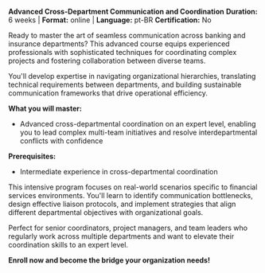 **Advanced Cross-Department Communication and Coordination**
**Duration:** 6 weeks | **Format:** online | **Language:** pt-BR
**Certification:** No

Ready to master the art of seamless communication across banking and insurance departments? This advanced course equips experienced professionals with sophisticated techniques for coordinating complex projects and fostering collaboration between diverse teams.

You'll develop expertise in navigating organizational hierarchies, translating technical requirements between departments, and building sustainable communication frameworks that drive operational efficiency.

**What you will master:**
- Advanced cross-departmental coordination on an expert level, enabling you to lead complex multi-team initiatives and resolve interdepartmental conflicts with confidence

**Prerequisites:**
- Intermediate experience in cross-departmental coordination

This intensive program focuses on real-world scenarios specific to financial services environments. You'll learn to identify communication bottlenecks, design effective liaison protocols, and implement strategies that align different departmental objectives with organizational goals.

Perfect for senior coordinators, project managers, and team leaders who regularly work across multiple departments and want to elevate their coordination skills to an expert level.

**Enroll now and become the bridge your organization needs!**